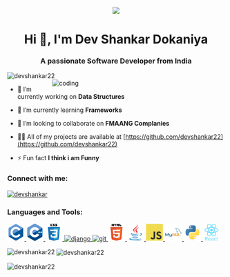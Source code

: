 <p align="center">
 <img src="https://user-images.githubusercontent.com/113883916/190968433-a8e68703-b1a5-4476-9665-3cdb81278783.png">
</p>
<h1 align="center">Hi 👋, I'm Dev Shankar Dokaniya</h1>
<h3 align="center">A passionate Software Developer from India</h3>

<img src="https://komarev.com/ghpvc/?username=devshankar22&label=Profile%20views&color=0e75b6&style=flat" alt="devshankar22" />

<img align="right" alt="coding" width="400" src="https://user-images.githubusercontent.com/55389276/140866485-8fb1c876-9a8f-4d6a-98dc-08c4981eaf70.gif">

- 🔭 I’m currently working on **Data Structures**

- 🌱 I’m currently learning **Frameworks**

- 👯 I’m looking to collaborate on **FMAANG Complanies**

- 👨‍💻 All of my projects are available at [https://github.com/devshankar22](https://github.com/devshankar22)

- ⚡ Fun fact **I think i am Funny**

<h3 align="left">Connect with me:</h3>
<p align="left">
<a href="https://www.leetcode.com/devshankar" target="blank"><img align="center" src="https://raw.githubusercontent.com/rahuldkjain/github-profile-readme-generator/master/src/images/icons/Social/leet-code.svg" alt="devshankar" height="30" width="40" /></a>
</p>

<h3 align="left">Languages and Tools:</h3>
<p align="left"> <a href="https://www.cprogramming.com/" target="_blank" rel="noreferrer"> <img src="https://raw.githubusercontent.com/devicons/devicon/master/icons/c/c-original.svg" alt="c" width="40" height="40"/> </a> <a href="https://www.w3schools.com/cpp/" target="_blank" rel="noreferrer"> <img src="https://raw.githubusercontent.com/devicons/devicon/master/icons/cplusplus/cplusplus-original.svg" alt="cplusplus" width="40" height="40"/> </a> <a href="https://www.w3schools.com/css/" target="_blank" rel="noreferrer"> <img src="https://raw.githubusercontent.com/devicons/devicon/master/icons/css3/css3-original-wordmark.svg" alt="css3" width="40" height="40"/> </a> <a href="https://www.djangoproject.com/" target="_blank" rel="noreferrer"> <img src="https://cdn.worldvectorlogo.com/logos/django.svg" alt="django" width="40" height="40"/> </a> <a href="https://git-scm.com/" target="_blank" rel="noreferrer"> <img src="https://www.vectorlogo.zone/logos/git-scm/git-scm-icon.svg" alt="git" width="40" height="40"/> </a> <a href="https://www.w3.org/html/" target="_blank" rel="noreferrer"> <img src="https://raw.githubusercontent.com/devicons/devicon/master/icons/html5/html5-original-wordmark.svg" alt="html5" width="40" height="40"/> </a> <a href="https://www.java.com" target="_blank" rel="noreferrer"> <img src="https://raw.githubusercontent.com/devicons/devicon/master/icons/java/java-original.svg" alt="java" width="40" height="40"/> </a> <a href="https://developer.mozilla.org/en-US/docs/Web/JavaScript" target="_blank" rel="noreferrer"> <img src="https://raw.githubusercontent.com/devicons/devicon/master/icons/javascript/javascript-original.svg" alt="javascript" width="40" height="40"/> </a> <a href="https://www.mysql.com/" target="_blank" rel="noreferrer"> <img src="https://raw.githubusercontent.com/devicons/devicon/master/icons/mysql/mysql-original-wordmark.svg" alt="mysql" width="40" height="40"/> </a> <a href="https://www.python.org" target="_blank" rel="noreferrer"> <img src="https://raw.githubusercontent.com/devicons/devicon/master/icons/python/python-original.svg" alt="python" width="40" height="40"/> </a> <a href="https://reactjs.org/" target="_blank" rel="noreferrer"> <img src="https://raw.githubusercontent.com/devicons/devicon/master/icons/react/react-original-wordmark.svg" alt="react" width="40" height="40"/> </a> </p>

<p><img align="left" src="https://github-readme-stats.vercel.app/api/top-langs?username=devshankar22&show_icons=true&locale=en&layout=compact" alt="devshankar22" /></p>

<p>&nbsp;<img align="center" src="https://github-readme-stats.vercel.app/api?username=devshankar22&show_icons=true&locale=en" alt="devshankar22" /></p>

<p><img align="center" src="https://github-readme-streak-stats.herokuapp.com/?user=devshankar22&" alt="devshankar22" /></p>
